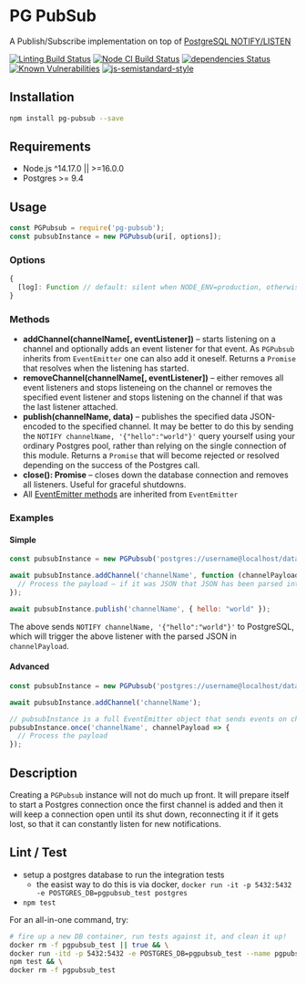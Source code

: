 # PG PubSub

A Publish/Subscribe implementation on top of [PostgreSQL NOTIFY/LISTEN](http://www.postgresql.org/docs/9.3/static/sql-notify.html)

[![Linting Build Status](https://github.com/voxpelli/node-pg-pubsub/workflows/Linting/badge.svg)](https://github.com/voxpelli/webpage-webmentions/actions)
[![Node CI Build Status](https://github.com/voxpelli/node-pg-pubsub/workflows/Node%20CI/badge.svg)](https://github.com/voxpelli/webpage-webmentions/actions)
[![dependencies Status](https://david-dm.org/voxpelli/node-pg-pubsub/status.svg)](https://david-dm.org/voxpelli/node-pg-pubsub)
[![Known Vulnerabilities](https://snyk.io/test/github/voxpelli/node-pg-pubsub/badge.svg?targetFile=package.json)](https://snyk.io/test/github/voxpelli/node-pg-pubsub?targetFile=package.json)
[![js-semistandard-style](https://img.shields.io/badge/code%20style-semistandard-brightgreen.svg?style=flat)](https://github.com/Flet/semistandard)

## Installation

```bash
npm install pg-pubsub --save
```

## Requirements

* Node.js ^14.17.0 || >=16.0.0
* Postgres >= 9.4

## Usage

```js
const PGPubsub = require('pg-pubsub');
const pubsubInstance = new PGPubsub(uri[, options]);
```

### Options

```js
{
  [log]: Function // default: silent when NODE_ENV=production, otherwise defaults to console.log(...)
}
```

### Methods

* **addChannel(channelName[, eventListener])** – starts listening on a channel and optionally adds an event listener for that event. As `PGPubsub` inherits from `EventEmitter` one can also add it oneself. Returns a `Promise` that resolves when the listening has started.
* **removeChannel(channelName[, eventListener])** – either removes all event listeners and stops listeneing on the channel or removes the specified event listener and stops listening on the channel if that was the last listener attached.
* **publish(channelName, data)** – publishes the specified data JSON-encoded to the specified channel. It may be better to do this by sending the `NOTIFY channelName, '{"hello":"world"}'` query yourself using your ordinary Postgres pool, rather than relying on the single connection of this module. Returns a `Promise` that will become rejected or resolved depending on the success of the Postgres call.
* **close(): Promise<void>** – closes down the database connection and removes all listeners. Useful for graceful shutdowns.
* All [EventEmitter methods](http://nodejs.org/api/events.html#events_class_events_eventemitter) are inherited from `EventEmitter`

### Examples

#### Simple

```javascript
const pubsubInstance = new PGPubsub('postgres://username@localhost/database');

await pubsubInstance.addChannel('channelName', function (channelPayload) {
  // Process the payload – if it was JSON that JSON has been parsed into an object for you
});

await pubsubInstance.publish('channelName', { hello: "world" });
```

The above sends `NOTIFY channelName, '{"hello":"world"}'` to PostgreSQL, which will trigger the above listener with the parsed JSON in `channelPayload`.

#### Advanced

```javascript
const pubsubInstance = new PGPubsub('postgres://username@localhost/database');

await pubsubInstance.addChannel('channelName');

// pubsubInstance is a full EventEmitter object that sends events on channel names
pubsubInstance.once('channelName', channelPayload => {
  // Process the payload
});
```

## Description

Creating a `PGPubsub` instance will not do much up front. It will prepare itself to start a Postgres connection once the first channel is added and then it will keep a connection open until its shut down, reconnecting it if it gets lost, so that it can constantly listen for new notifications.

## Lint / Test

- setup a postgres database to run the integration tests
  - the easist way to do this is via docker, `docker run -it -p 5432:5432 -e POSTGRES_DB=pgpubsub_test postgres`
- `npm test`

For an all-in-one command, try:
```sh
# fire up a new DB container, run tests against it, and clean it up!
docker rm -f pgpubsub_test || true && \
docker run -itd -p 5432:5432 -e POSTGRES_DB=pgpubsub_test --name pgpubsub_test postgres && \
npm test && \
docker rm -f pgpubsub_test
```

